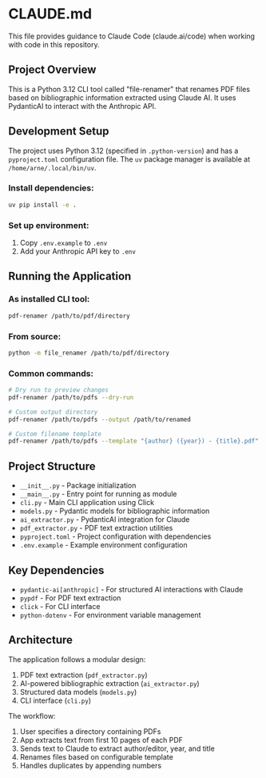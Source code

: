 # CLAUDE.md

This file provides guidance to Claude Code (claude.ai/code) when working with code in this repository.

## Project Overview

This is a Python 3.12 CLI tool called "file-renamer" that renames PDF files based on bibliographic information extracted using Claude AI. It uses PydanticAI to interact with the Anthropic API.

## Development Setup

The project uses Python 3.12 (specified in `.python-version`) and has a `pyproject.toml` configuration file. The `uv` package manager is available at `/home/arne/.local/bin/uv`.

### Install dependencies:
```bash
uv pip install -e .
```

### Set up environment:
1. Copy `.env.example` to `.env`
2. Add your Anthropic API key to `.env`

## Running the Application

### As installed CLI tool:
```bash
pdf-renamer /path/to/pdf/directory
```

### From source:
```bash
python -m file_renamer /path/to/pdf/directory
```

### Common commands:
```bash
# Dry run to preview changes
pdf-renamer /path/to/pdfs --dry-run

# Custom output directory
pdf-renamer /path/to/pdfs --output /path/to/renamed

# Custom filename template
pdf-renamer /path/to/pdfs --template "{author} ({year}) - {title}.pdf"
```

## Project Structure

- `__init__.py` - Package initialization
- `__main__.py` - Entry point for running as module
- `cli.py` - Main CLI application using Click
- `models.py` - Pydantic models for bibliographic information
- `ai_extractor.py` - PydanticAI integration for Claude
- `pdf_extractor.py` - PDF text extraction utilities
- `pyproject.toml` - Project configuration with dependencies
- `.env.example` - Example environment configuration

## Key Dependencies

- `pydantic-ai[anthropic]` - For structured AI interactions with Claude
- `pypdf` - For PDF text extraction
- `click` - For CLI interface
- `python-dotenv` - For environment variable management

## Architecture

The application follows a modular design:
1. PDF text extraction (`pdf_extractor.py`)
2. AI-powered bibliographic extraction (`ai_extractor.py`) 
3. Structured data models (`models.py`)
4. CLI interface (`cli.py`)

The workflow:
1. User specifies a directory containing PDFs
2. App extracts text from first 10 pages of each PDF
3. Sends text to Claude to extract author/editor, year, and title
4. Renames files based on configurable template
5. Handles duplicates by appending numbers
